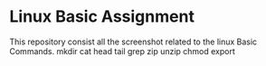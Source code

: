 # Linux Basic Assignment
This repository consist all the screenshot related to the linux Basic Commands.
mkdir
cat
head
tail
grep
zip
unzip
chmod
export
